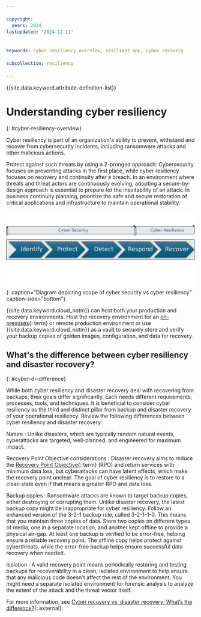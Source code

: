 ```yaml
---

copyright:
  years: 2024
lastupdated: "2024-12-11"


keywords: cyber resiliency overview, resilient app, cyber recovery

subcollection: resiliency

---
```


{{site.data.keyword.attribute-definition-list}}

# Understanding cyber resiliency
{: #cyber-resiliency-overview}

Cyber resiliency is part of an organization's ability to prevent, withstand and recover from cybersecurity incidents, including ransomware attacks and other malicious actions.

Protect against such threats by using a 2-pronged approach: Cybersecurity focuses on preventing attacks in the first place, while cyber resiliency focuses on recovery and continuity after a breach. In an environment where threats and threat actors are continuously evolving, adopting a secure-by-design approach is essential to prepare for the inevitability of an attack. In business continuity planning, prioritize the safe and secure restoration of critical applications and infrastructure to maintain operational stability.

![Diagram depicting the scope of cybersecurity and cyber resiliency](images/cyber-resiliency-vs-security.svg "Diagram depicting the scope of cybersecurity and cyber resiliency"){: caption="Diagram depicting scope of cyber security vs cyber resiliency" caption-side="bottom"}

{{site.data.keyword.cloud_notm}} can host both your production and recovery environments. Host the recovery environment for an [on-premises](#x4561212){: term} or remote production environment or use {{site.data.keyword.cloud_notm}} as a vault to securely store and verify your backup copies of golden images, configuration, and data for recovery.

## What's the difference between cyber resiliency and disaster recovery?
{: #cyber-dr-difference}

While both cyber resiliency and disaster recovery deal with recovering from backups, their goals differ significantly. Each needs different requirements, processes, tools, and techniques. It is beneficial to consider cyber resiliency as the third and distinct pillar from backup and disaster recovery of your operational resiliency. Review the following differences between cyber resiliency and disaster recovery:

Nature
:   Unlike disasters, which are typically random natural events, cyberattacks are targeted, well-planned, and engineered for maximum impact.

Recovery Point Objective considerations
:   Disaster recovery aims to reduce the [Recovery Point Objective](#x3429911){: term} (RPO) and return services with minimum data loss, but cyberattacks can have latent effects, which make the recovery point unclear. The goal of cyber resiliency is to restore to a clean state even if that means a greater RPO and data loss.

Backup copies
:   Ransomware attacks are known to target backup copies, either destroying or corrupting them. Unlike disaster recovery, the latest backup copy might be inappropriate for cyber resiliency. Follow an enhanced version of the 3-2-1 backup rule, called 3-2-1-1-0. This means that you maintain three copies of data. Store two copies on different types of media, one in a separate location, and another kept offline to provide a physical air-gap. At least one backup is verified to be error-free, helping ensure a reliable recovery point. The offline copy helps protect against cyberthreats, while the error-free backup helps ensure successful data recovery when needed.

Isolation
:   A valid recovery point means periodically restoring and testing backups for recoverability in a clean, isolated environment to help ensure that any malicious code doesn't affect the rest of the environment. You might need a separate isolated environment for forensic analysis to analyze the extent of the attack and the threat vector itself.

For more information, see [Cyber recovery vs. disaster recovery: What’s the difference?](https://www.ibm.com/think/topics/cyber-recovery-vs-disaster-recovery){: external}.
